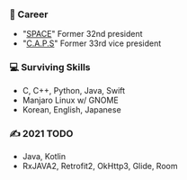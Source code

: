 ### 👋 Career
- "[SPACE](https://paichai.space)" Former 32nd president
- "[C.A.P.S](https://caps.dongguk.edu)" Former 33rd vice president

### 💻 Surviving Skills
- C, C++, Python, Java, Swift
- Manjaro Linux w/ GNOME
- Korean, English, Japanese

### ✍ 2021 TODO
- Java, Kotlin
- RxJAVA2, Retrofit2, OkHttp3, Glide, Room

